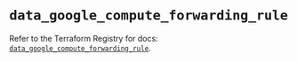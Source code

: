 # `data_google_compute_forwarding_rule`

Refer to the Terraform Registry for docs: [`data_google_compute_forwarding_rule`](https://registry.terraform.io/providers/hashicorp/google-beta/6.23.0/docs/data-sources/google_compute_forwarding_rule).

